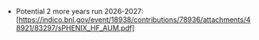 * Potential 2 more years run 2026-2027: [https://indico.bnl.gov/event/18938/contributions/78936/attachments/48921/83297/sPHENIX_HF_AUM.pdf]
